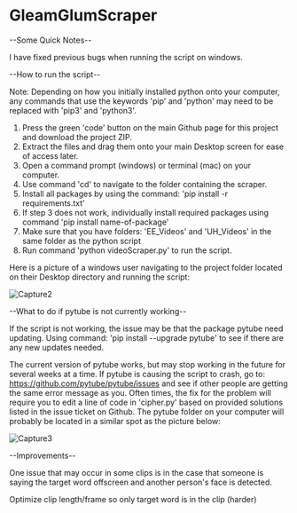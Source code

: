 # GleamGlumScraper

--Some Quick Notes--

I have fixed previous bugs when running the script on windows.

--How to run the script--

Note: Depending on how you initially installed python onto your computer, any commands that use the keywords 'pip' and 'python' may need to be replaced with 'pip3' and 'python3'.

1) Press the green 'code' button on the main Github page for this project and download the project ZIP.
2) Extract the files and drag them onto your main Desktop screen for ease of access later.
3) Open a command prompt (windows) or terminal (mac) on your computer. 
4) Use command 'cd' to navigate to the folder containing the scraper.
5) Install all packages by using the command: 'pip install -r requirements.txt'
6) If step 3 does not work, individually install required packages using command 'pip install name-of-package'
7) Make sure that you have folders: 'EE_Videos' and 'UH_Videos' in the same folder as the python script
8) Run command 'python videoScraper.py' to run the script. 

Here is a picture of a windows user navigating to the project folder located on their Desktop directory and running the script:

![Capture2](https://user-images.githubusercontent.com/65328908/167336669-508644f6-9289-4c76-9fa9-411a58fc2879.PNG)

--What to do if pytube is not currently working--

If the script is not working, the issue may be that the package pytube need updating. Using command: 'pip install --upgrade pytube' to see if there are any new updates needed.

The current version of pytube works, but may stop working in the future for several weeks at a time. If pytube is causing the script to crash, go to: https://github.com/pytube/pytube/issues and see if other people are getting the same error message as you. Often times, the fix for the problem will require you to edit a line of code in 'cipher.py' based on provided solutions listed in the issue ticket on Github. The pytube folder on your computer will probably be located in a similar spot as the picture below:

![Capture3](https://user-images.githubusercontent.com/65328908/167337589-e508b408-a60d-4e40-8dcf-6c770e936cd6.png)


--Improvements--

One issue that may occur in some clips is in the case that someone is saying the target word offscreen and another person's face is detected. 
 
Optimize clip length/frame so only target word is in the clip (harder)
